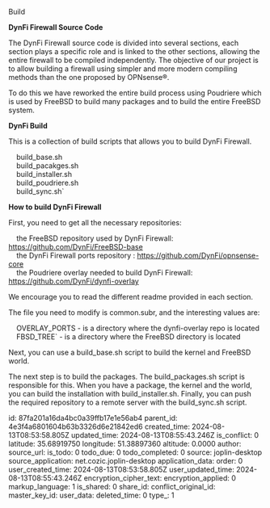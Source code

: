 Build

**DynFi Firewall Source Code**

The DynFi Firewall source code is divided into several sections, each section plays a specific role and is linked to the other sections, allowing the entire firewall to be compiled independently. The objective of our project is to allow building a firewall using simpler and more modern compiling methods than the one proposed by OPNsense®.

To do this we have reworked the entire build process using Poudriere which is used by FreeBSD to build many packages and to build the entire FreeBSD system.

**DynFi Build**

This is a collection of build scripts that allows you to build DynFi Firewall.

&nbsp;   build_base.sh  
    build_pacakges.sh  
    build_installer.sh  
    build_poudriere.sh  
    build_sync.sh\`

**How to build DynFi Firewall**

First, you need to get all the necessary repositories:

&nbsp;   the FreeBSD repository used by DynFi Firewall: https://github.com/DynFi/FreeBSD-base  
    the DynFi Firewall ports repository : https://github.com/DynFi/opnsense-core  
    the Poudriere overlay needed to build DynFi Firewall: https://github.com/DynFi/dynfi-overlay

We encourage you to read the different readme provided in each section.

The file you need to modify is common.subr, and the interesting values are:

&nbsp;   OVERLAY_PORTS - is a directory where the dynfi-overlay repo is located  
    FBSD_TREE\` - is a directory where the FreeBSD directory is located

Next, you can use a build_base.sh script to build the kernel and FreeBSD world.

The next step is to build the packages. The build_packages.sh script is responsible for this. When you have a package, the kernel and the world, you can build the installation with build_installer.sh. Finally, you can push the required repository to a remote server with the build_sync.sh script.

id: 87fa201a16da4bc0a39ffb17e1e56ab4
parent_id: 4e3f4a6801604b63b3326d6e21842ed6
created_time: 2024-08-13T08:53:58.805Z
updated_time: 2024-08-13T08:55:43.246Z
is_conflict: 0
latitude: 35.68919750
longitude: 51.38897360
altitude: 0.0000
author: 
source_url: 
is_todo: 0
todo_due: 0
todo_completed: 0
source: joplin-desktop
source_application: net.cozic.joplin-desktop
application_data: 
order: 0
user_created_time: 2024-08-13T08:53:58.805Z
user_updated_time: 2024-08-13T08:55:43.246Z
encryption_cipher_text: 
encryption_applied: 0
markup_language: 1
is_shared: 0
share_id: 
conflict_original_id: 
master_key_id: 
user_data: 
deleted_time: 0
type_: 1